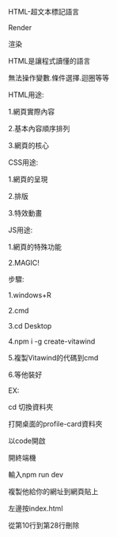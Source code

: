 HTML-超文本標記語言

Render

渲染

HTML是讓程式讀懂的語言

無法操作變數.條件選擇.迴圈等等

HTML用途:

1.網頁實際內容

2.基本內容順序排列

3.網頁的核心

CSS用途:

1.網頁的呈現

2.排版

3.特效動畫

JS用途:

1.網頁的特殊功能

2.MAGIC!

步驟:

1.windows+R

2.cmd

3.cd Desktop

4.npm i -g create-vitawind

5.複製Vitawind的代碼到cmd

6.等他裝好

EX:

cd 切換資料夾

打開桌面的profile-card資料夾

以code開啟

開終端機

輸入npm run dev 

複製他給你的網址到網頁貼上

左邊按index.html

從第10行到第28行刪除
